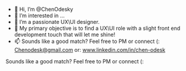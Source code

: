 - 👋 Hi, I’m @ChenOdesky
- 👀 I’m interested in ...
- 🌱 I’m a passionate UX\UI designer. 
- 💞️ My primary objective is to find a UX\UI role with a slight front end development touch that will let me shine!
- 📫 Sounds like a good match? Feel free to PM or connect (: Chenodesk@gmail.com 
                                                         or: www.linkedin.com/in/chen-odesk



Sounds like a good match? Feel free to PM or connect (:
<!---
ChenOdesky/ChenOdesky is a ✨ special ✨ repository because its `README.md` (this file) appears on your GitHub profile.
You can click the Preview link to take a look at your changes.
--->
